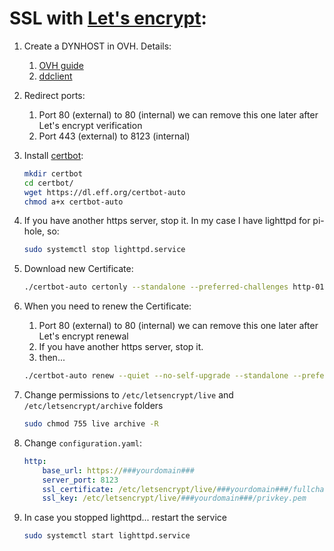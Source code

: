 # SSL with [Let's encrypt](https://letsencrypt.org/):
1. Create a DYNHOST in OVH. Details:

    1. [OVH guide](https://docs.ovh.com/es/domains/web_hosting_dynhost)
    1. [ddclient](https://blog.ichasco.com/ddns-con-ovh/)
1. Redirect ports:
    1. Port 80 (external) to 80 (internal) we can remove this one later after Let's encrypt verification
    1. Port 443 (external) to 8123 (internal)
1. Install [certbot](https://certbot.eff.org/):
    ```sh
    mkdir certbot
    cd certbot/
    wget https://dl.eff.org/certbot-auto
    chmod a+x certbot-auto
    ```
1. If you have another https server, stop it. In my case I have lighttpd for pi-hole, so:
    ```sh
    sudo systemctl stop lighttpd.service
    ```
1. Download new Certificate:
    ```sh
    ./certbot-auto certonly --standalone --preferred-challenges http-01 --email your@email.address -d hass-example.duckdns.org
    ```
1. When you need to renew the Certificate:
    1. Port 80 (external) to 80 (internal) we can remove this one later after Let's encrypt renewal
    1. If you have another https server, stop it.
    1. then...
    ```sh
    ./certbot-auto renew --quiet --no-self-upgrade --standalone --preferred-challenges http-01
    ```
1. Change permissions to `/etc/letsencrypt/live` and `/etc/letsencrypt/archive` folders
    ```sh
    sudo chmod 755 live archive -R
    ```
1. Change `configuration.yaml`:
    ```yaml
    http:
        base_url: https://###yourdomain###
        server_port: 8123
        ssl_certificate: /etc/letsencrypt/live/###yourdomain###/fullchain.pem
        ssl_key: /etc/letsencrypt/live/###yourdomain###/privkey.pem
    ```
1. In case you stopped lighttpd... restart the service
    ```sh
    sudo systemctl start lighttpd.service
    ```